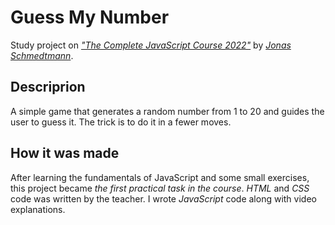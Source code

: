 # Guess My Number

Study project on [_"The Complete JavaScript Course 2022"_](https://www.udemy.com/course/the-complete-javascript-course/) by [_Jonas Schmedtmann_](https://www.udemy.com/user/jonasschmedtmann/).

## Descriprion

A simple game that generates a random number from 1 to 20 and guides the user to guess it. The trick is to do it in a fewer moves.

## How it was made

After learning the fundamentals of JavaScript and some small exercises, this project became _the first practical task in the course_. _HTML_ and _CSS_ code was written by the teacher. I wrote _JavaScript_ code along with video explanations.
